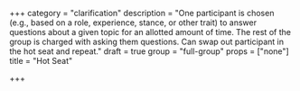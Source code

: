+++
category = "clarification"
description = "One participant is chosen (e.g., based on a role, experience, stance, or other trait) to answer questions about a given topic for an allotted amount of time. The rest of the group is charged with asking them questions. Can swap out participant in the hot seat and repeat."
draft = true
group = "full-group"
props = ["none"]
title = "Hot Seat"

+++
